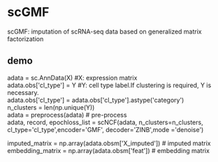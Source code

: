 # scGMF
scGMF: imputation of scRNA-seq data based on generalized matrix factorization

## demo
adata = sc.AnnData(X)     #X: expression matrix \
adata.obs['cl_type'] = Y  #Y: cell type label.If clustering is required, Y is necessary.\
adata.obs['cl_type'] = adata.obs['cl_type'].astype('category')\
n_clusters = len(np.unique(Y))\
adata = preprocess(adata)  # pre-process\
adata, record, epochloss_list = scNCF(adata, n_clusters=n_clusters, cl_type='cl_type',encoder='GMF', decoder='ZINB',mode ='denoise')

imputed_matrix = np.array(adata.obsm['X_imputed']) # imputed matrix \
embedding_matrix = np.array(adata.obsm['feat'])    # embedding matrix

## 
